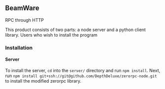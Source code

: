 ## BeamWare
RPC through HTTP

This product consists of two parts: a node server and a python client library.  Users who wish to install the program

### Installation

#### Server
To install the server, `cd` into the `server/` directory and run `npm install`.  Next, run
`npm install git+ssh://git@github.com/DepthDeluxe/zerorpc-node.git` to install the modified zerorpc library.
